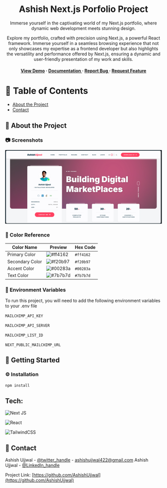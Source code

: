<div align='center'>

<h1>Ashish Next.js Porfolio Project</h1>
<p>Immerse yourself in the captivating world of my Next.js portfolio, where dynamic web development meets stunning design.</p>

<p>Explore my portfolio, crafted with precision using Next.js, a powerful React framework. Immerse yourself in a seamless browsing experience that not only showcases my expertise as a frontend developer but also highlights the versatility and performance offered by Next.js, ensuring a dynamic and user-friendly presentation of my work and skills.</p>

<h4> <a href=https://ashish-portfolio-lac.vercel.app>View Demo</a> <span> · </span> <a href="https://github.com/Ashish-Ujjwal/AshishPortfolio/blob/master/README.md"> Documentation </a> <span> · </span> <a href="https://github.com/Ashish-Ujjwal/AshishPortfolio/issues"> Report Bug </a> <span> · </span> <a href="https://github.com/Ashish-Ujjwal/AshishPortfolio/issues"> Request Feature </a> </h4>


</div>

# :notebook_with_decorative_cover: Table of Contents

- [About the Project](#star2-about-the-project)
- [Contact](#handshake-contact)


## :star2: About the Project

### :camera: Screenshots
<div align="center">
  <a href="https://nextjs-tailwind-mailchimp.vercel.app/">
    <img src="https://github.com/Ashish-Ujjwal/AshishPortfolio/raw/main/public/img/ScreenShot.png" alt="Screenshot" width="800"/>
  </a>
</div>



### :art: Color Reference
<!-- | Color | Hex |
| --------------- | ---------------------------------------------------------------- |
| Primary Color | ![#ff4162](https://via.placeholder.com/10/ff4162?text=+) #ff4162 |
| Secondary Color | ![#f20b97](https://via.placeholder.com/10/f20b97?text=+) #f20b97 |
| Accent Color | ![#00283a](https://via.placeholder.com/10/00283a?text=+) #00283a |
| Text Color | ![#7b7b7d](https://via.placeholder.com/10/7b7b7d?text=+) #7b7b7d | -->

| Color Name      | Preview                                                         | Hex Code  |
| --------------- | --------------------------------------------------------------- | --------- |
| Primary Color   | ![#ff4162](https://via.placeholder.com/15/ff4162/000000?text=+) | `#ff4162` |
| Secondary Color | ![#f20b97](https://via.placeholder.com/15/f20b97/000000?text=+) | `#f20b97` |
| Accent Color    | ![#00283a](https://via.placeholder.com/15/00283a/000000?text=+) | `#00283a` |
| Text Color      | ![#7b7b7d](https://via.placeholder.com/15/7b7b7d/000000?text=+) | `#7b7b7d` |


### :key: Environment Variables
To run this project, you will need to add the following environment variables to your .env file

`MAILCHIMP_API_KEY`

`MAILCHIMP_API_SERVER`

`MAILCHIMP_LIST_ID`

`NEXT_PUBLIC_MAILCHIMP_URL`


## :toolbox: Getting Started

### :gear: Installation


```bash
npm install
```

## Tech:

![Next JS](https://img.shields.io/badge/Next-black?style=for-the-badge&logo=next.js&logoColor=white)

![React](https://img.shields.io/badge/react-%2320232a.svg?style=for-the-badge&logo=react&logoColor=%2361DAFB)

![TailwindCSS](https://img.shields.io/badge/tailwindcss-%2338B2AC.svg?style=for-the-badge&logo=tailwind-css&logoColor=white)


## :handshake: Contact

Ashish Ujjwal - [@twitter_handle](https://x.com/ASHISHUJJW6676) - ashishujjwal422@gmail.com
Ashish Ujjwal - [@LinkedIn_handle](https://www.linkedin.com/in/ashish-ujjwal-a9bb03228/)

Project Link: [https://github.com/AshishUjjwal](https://github.com/AshishUjjwal)
